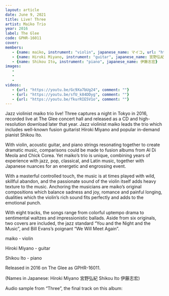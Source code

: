 ```yaml
---
layout: article
date: June 9, 2021
title: Live! Three
artist: Maiko Trio
year: 2016
label: The Glee
code: GPHR-16011
cover: 
members:
   - {name: maiko, instrument: "violin", japanese_name: マイコ, url: "https://jvmaiko.com"}
   - {name: Hiroki Miyano, instrument: "guitar", japanese_name: 宮野弘紀}
   - {name: Shikou Ito, instrument: "piano", japanese_name: 伊藤志宏}
images:
   - 
   - 
   - 
videos: 
   - {url: "https://youtu.be/Gc9Xa7bUg24", comment: ""}
   - {url: "https://youtu.be/sfU_k84DDyg", comment: ""}
   - {url: "https://youtu.be/fkurRIE5V1o", comment: ""}
---
```

Jazz violinist maiko trio live! Three captures a night in Tokyo in 2016, recorded live at The Glee concert hall and released as a CD and high-resolution download later that year. Jazz violinist maiko leads the trio which includes well-known fusion guitarist Hiroki Miyano and popular in-demand pianist Shikou Ito.

With violin, acoustic guitar, and piano strings resonating together to create dramatic music, comparisons could be made to fusion albums from Al Di Meola and Chick Corea. Yet maiko’s trio is unique, combining years of experience with jazz, pop, classical, and Latin music, together with Japanese nuances for an energetic and engrossing event.

With a masterful controlled touch, the music is at times played with wild, skillful abandon, and the passionate sound of the violin itself adds heavy texture to the music. Anchoring the musicians are maiko’s original compositions which balance sadness and joy, romance and painful longing, dualities which the violin’s rich sound fits perfectly and adds to the emotional punch.

With eight tracks, the songs range from colorful uptempo drama to sentimental waltzes and impressionistic ballads. Aside from six originals, two covers are included, the jazz standard “You and the Night and the Music”, and Bill Evans’s poignant “We Will Meet Again”.

maiko - violin

Hiroki Miyano - guitar

Shikou Ito - piano

Released in 2016 on The Glee as GPHR-16011.

(Names in Japanese: Hiroki Miyano 宮野弘紀 Shikou Ito 伊藤志宏)

Audio sample from “Three”, the final track on this album:






